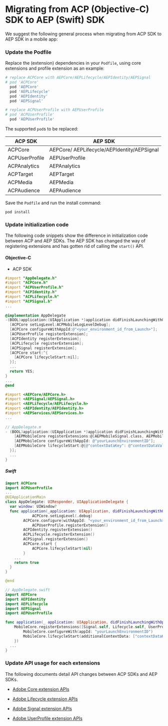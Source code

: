 # Migrating from ACP (Objective-C) SDK to AEP (Swift) SDK

We suggest the following general process when migrating from ACP SDK to AEP SDK in a mobile app:

### Update the Podfile

Replace the (extension) dependencies in your `Podfile`, using core extensions and profile extension as an example:

```ruby
# replace ACPCore with AEPCore/AEPLifecycle/AEPIdentity/AEPSignal
# pod 'ACPCore'
  pod 'AEPCore'
  pod 'AEPLifecycle'
  pod 'AEPIdentity'
  pod 'AEPSignal'

# replace ACPUserProfile with AEPUserProfile
# pod 'ACPUserProfile'
  pod 'AEPUserProfile'
```

The supported `pod`s  to be replaced:

| ACP SDK        | AEP SDK                                     |
| -------------- | ------------------------------------------- |
| ACPCore        | AEPCore/ AEPLifecycle/AEPIdentity/AEPSignal |
| ACPUserProfile | AEPUserProfile                              |
| ACPAnalytics   | AEPAnalytics                                |
| ACPTarget      | AEPTarget                                   |
| ACPMedia       | AEPMedia                                    |
| ACPAudience    | AEPAudience                                 |

Save the `Podfile` and run the install command:

```shell
pod install
```

### Update initialization code

The following code snippets show the difference in initialization code between ACP and AEP SDKs. The AEP SDK has changed the way of registering extensions and has gotten rid of calling the `start()` API.

#### Objective-C

- ACP SDK

```objective-c
#import "AppDelegate.h"
#import "ACPCore.h"
#import "ACPUserProfile.h"
#import "ACPIdentity.h"
#import "ACPLifecycle.h"
#import "ACPSignal.h"
...
  
@implementation AppDelegate
-(BOOL)application:(UIApplication *)application didFinishLaunchingWithOptions:(NSDictionary *)launchOptions {
  [ACPCore setLogLevel:ACPMobileLogLevelDebug];
  [ACPCore configureWithAppId:@"<your_environment_id_from_Launch>"];
  [ACPUserProfile registerExtension];
  [ACPIdentity registerExtension];
  [ACPLifecycle registerExtension];
  [ACPSignal registerExtension];
  [ACPCore start:^{
    [ACPCore lifecycleStart:nil];
  }];
  ...
  return YES;
}
...
@end
```

```objective-c
#import <AEPCore/AEPCore.h>
#import <AEPSignal/AEPSignal.h>
#import <AEPLifecycle/AEPLifecycle.h>
#import <AEPIdentity/AEPIdentity.h>
#import <AEPServices/AEPServices.h>
...
  
// AppDelegate.m
- (BOOL)application:(UIApplication *)application didFinishLaunchingWithOptions:(NSDictionary *)launchOptions {
    [AEPMobileCore registerExtensions:@[AEPMobileSignal.class, AEPMobileLifecycle.class, AEPMobileUserProfile.class, AEPMobileIdentity.class] completion:^{
    [AEPMobileCore configureWithAppId: @"yourLaunchEnvironmentID"];
    [AEPMobileCore lifecycleStart:@{@"contextDataKey": @"contextDataVal"}];
  }];
  ...
}
```

##### Swift

```swift
import ACPCore
import ACPUserProfile
...
@UIApplicationMain
class AppDelegate: UIResponder, UIApplicationDelegate {
  var window: UIWindow?
  func application(_application: UIApplication, didFinishLaunchingWithOptions launchOptions: [UIApplication.LaunchOptionsKey: Any]?) -> Bool{
		    ACPCore.setLogLevel(.debug)
        ACPCore.configure(withAppId: "<your_environment_id_from_Launch>")
		    ACPUserProfile.registerExtension()
        ACPIdentity.registerExtension()
        ACPLifecycle.registerExtension()
        ACPSignal.registerExtension()
        ACPCore.start {
        	ACPCore.lifecycleStart(nil)
        }
    ...
    return true
  }
}

@end
```

```swift
// AppDelegate.swift
import AEPCore
import AEPIdentity
import AEPLifecycle
import AEPSignal
import AEPUserProfile

func application(_ application: UIApplication, didFinishLaunchingWithOptions launchOptions: [UIApplication.LaunchOptionsKey: Any]?) -> Bool {
    MobileCore.registerExtensions([Signal.self, Lifecycle.self, UserProfile.self, Identity.self], {
        MobileCore.configureWith(appId: "yourLaunchEnvironmentID")
      	MobileCore.lifecycleStart(additionalContextData: ["contextDataKey": "contextDataVal"])
    })
  ...
}
```

### Update API usage for each extensions

The following documents detail API changes between ACP SDKs and AEP SDKs.

- [Adobe Core extension APIs](ACPCore-AEPCore.md)

- [Adobe Lifecycle extension APIs](ACPLifecycle-AEPLifecycle.md)

- [Adobe Signal extension APIs](ACPSignal-AEPSignal.md)

- [Adobe UserProfile extension APIs](ACPUserProfile-AEPUserProfile.md)

  
